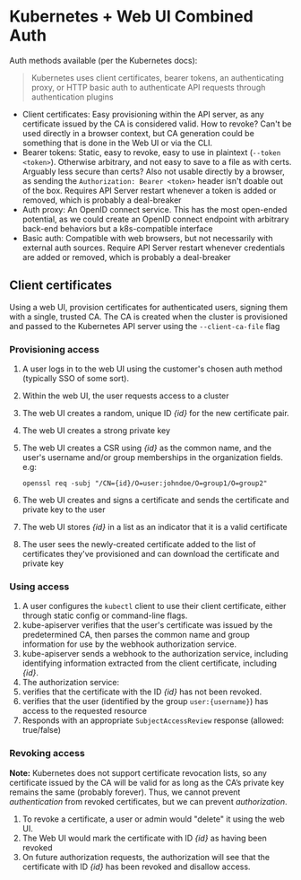 # Kubernetes + Web UI Combined Auth

Auth methods available (per the Kubernetes docs):

> Kubernetes uses client certificates, bearer tokens, an authenticating proxy, or HTTP basic auth to authenticate API requests through authentication plugins

* Client certificates: Easy provisioning within the API server, as any certificate issued by the CA is considered valid. How to revoke? Can't be used directly in a browser context, but CA generation could be something that is done in the Web UI or via the CLI.
* Bearer tokens: Static, easy to revoke, easy to use in plaintext (`--token <token>`). Otherwise arbitrary, and not easy to save to a file as with certs. Arguably less secure than certs? Also not usable directly by a browser, as sending the `Authorization: Bearer <token>` header isn't doable out of the box. Requires API Server restart whenever a token is added or removed, which is probably a deal-breaker
* Auth proxy: An OpenID connect service. This has the most open-ended potential, as we could create an OpenID connect endpoint with arbitrary back-end behaviors but a k8s-compatible interface
* Basic auth: Compatible with web browsers, but not necessarily with external auth sources. Require API Server restart whenever credentials are added or removed, which is probably a deal-breaker

## Client certificates

Using a web UI, provision certificates for authenticated users, signing them with a single, trusted CA. The CA is created when the cluster is provisioned and passed to the Kubernetes API server using the `--client-ca-file` flag

### Provisioning access

1. A user logs in to the web UI using the customer's chosen auth method (typically SSO of some sort).
1. Within the web UI, the user requests access to a cluster
  1. The web UI creates a random, unique ID _{id}_ for the new certificate pair.
  1. The web UI creates a strong private key
  1. The web UI creates a CSR using _{id}_ as the common name, and the user's username and/or group memberships in the organization fields. e.g:

      ```
      openssl req -subj "/CN={id}/O=user:johndoe/O=group1/O=group2"
      ```

  1. The web UI creates and signs a certificate and sends the certificate and private key to the user
  1. The web UI stores _{id}_ in a list as an indicator that it is a valid certificate
1. The user sees the newly-created certificate added to the list of certificates they've provisioned and can download the certificate and private key

### Using access

1. A user configures the `kubectl` client to use their client certificate, either through static config or command-line flags.
1. kube-apiserver verifies that the user's certificate was issued by the predetermined CA, then parses the common name and group information for use by the webhook authorization service.
1. kube-apiserver sends a webhook to the authorization service, including identifying information extracted from the client certificate, including _{id}_.
1. The authorization service:
  1. verifies that the certificate with the ID _{id}_ has not been revoked.
  1. verifies that the user (identified by the group `user:{username}`) has access to the requested resource
  1. Responds with an appropriate `SubjectAccessReview` response (allowed: true/false)

### Revoking access

**Note:** Kubernetes does not support certificate revocation lists, so any certificate issued by the CA will be valid for as long as the CA’s private key remains the same (probably forever). Thus, we cannot prevent _authentication_ from revoked certificates, but we can prevent _authorization_.

1. To revoke a certificate, a user or admin would "delete" it using the web UI.
1. The Web UI would mark the certificate with ID _{id}_ as having been revoked
1. On future authorization requests, the authorization will see that the certificate with ID _{id}_ has been revoked and disallow access.
